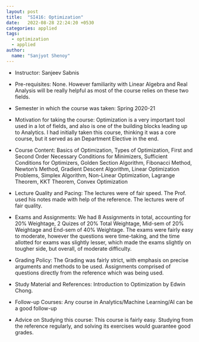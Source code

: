 ```yaml
---
layout: post
title:  "SI416: Optimization"
date:   2022-08-28 22:24:20 +0530
categories: applied
tags:
  - optimization
  - applied
author:
  name: "Sanjyot Shenoy"
---
```


- Instructor: Sanjeev Sabnis

- Pre-requisites: None. However familiarity with Linear Algebra and Real Analysis will be really helpful as most of the course relies on these two fields.

- Semester in which the course was taken: Spring 2020-21

- Motivation for taking the course: Optimization is a very important tool used in a lot of fields, and also is one of the building blocks leading up to Analytics. I had initially taken this course, thinking it was a core course, but it served as an Department Elective in the end.

- Course Content: Basics of Optimization, Types of Optimization, First and Second Order Necessary Conditions for Minimizers, Sufficient Conditions for Optimizers, Golden Section Algorithm, Fibonacci Method, Newton’s Method, Gradient Descent Algorithm, Linear Optimization Problems, Simplex Algorithm, Non-Linear Optimization, Lagrange Theorem, KKT Theorem, Convex Optimization

- Lecture Quality and Pacing: The lectures were of fair speed. The Prof. used his notes made with help of the reference. The lectures were of fair quality.

- Exams and Assignments: We had 8 Assignments in total, accounting for 20% Weightage, 2 Quizes of 20% Total Weightage, Mid-sem of 20% Weightage and End-sem of 40% Weightage. The exams were fairly easy to moderate, however the questions were time-taking, and the time allotted for exams was slightly lesser, which made the exams slightly on tougher side, but overall, of moderate difficulty.

- Grading Policy: The Grading was fairly strict, with emphasis on precise arguments and methods to be used. Assignments comprised of questions directly from the reference which was being used.

- Study Material and References: Introduction to Optimization by Edwin Chong.

- Follow-up Courses: Any course in Analytics/Machine Learning/AI can be a good follow-up

- Advice on Studying this course: This course is fairly easy. Studying from the reference regularly, and solving its exercises would guarantee good grades.

